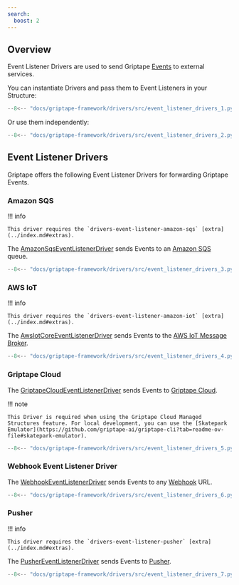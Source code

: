 ```yaml
---
search:
  boost: 2
---
```


## Overview

Event Listener Drivers are used to send Griptape [Events](../misc/events.md) to external services.

You can instantiate Drivers and pass them to Event Listeners in your Structure:

```python
--8<-- "docs/griptape-framework/drivers/src/event_listener_drivers_1.py"
```

Or use them independently:

```python
--8<-- "docs/griptape-framework/drivers/src/event_listener_drivers_2.py"
```

## Event Listener Drivers

Griptape offers the following Event Listener Drivers for forwarding Griptape Events.

### Amazon SQS

!!! info

    This driver requires the `drivers-event-listener-amazon-sqs` [extra](../index.md#extras).

The [AmazonSqsEventListenerDriver](../../reference/griptape/drivers/event_listener/amazon_sqs_event_listener_driver.md) sends Events to an [Amazon SQS](https://aws.amazon.com/sqs/) queue.

```python
--8<-- "docs/griptape-framework/drivers/src/event_listener_drivers_3.py"
```

### AWS IoT

!!! info

    This driver requires the `drivers-event-listener-amazon-iot` [extra](../index.md#extras).

The [AwsIotCoreEventListenerDriver](../../reference/griptape/drivers/event_listener/aws_iot_core_event_listener_driver.md) sends Events to the [AWS IoT Message Broker](https://aws.amazon.com/iot-core/).

```python
--8<-- "docs/griptape-framework/drivers/src/event_listener_drivers_4.py"
```

### Griptape Cloud

The [GriptapeCloudEventListenerDriver](../../reference/griptape/drivers/event_listener/griptape_cloud_event_listener_driver.md) sends Events to [Griptape Cloud](https://www.griptape.ai/cloud).

!!! note

    This Driver is required when using the Griptape Cloud Managed Structures feature. For local development, you can use the [Skatepark Emulator](https://github.com/griptape-ai/griptape-cli?tab=readme-ov-file#skatepark-emulator).

```python
--8<-- "docs/griptape-framework/drivers/src/event_listener_drivers_5.py"
```

### Webhook Event Listener Driver

The [WebhookEventListenerDriver](../../reference/griptape/drivers/event_listener/webhook_event_listener_driver.md) sends Events to any [Webhook](https://en.wikipedia.org/wiki/Webhook) URL.

```python
--8<-- "docs/griptape-framework/drivers/src/event_listener_drivers_6.py"
```

### Pusher

!!! info

    This driver requires the `drivers-event-listener-pusher` [extra](../index.md#extras).

The [PusherEventListenerDriver](../../reference/griptape/drivers/event_listener/pusher_event_listener_driver.md) sends Events to [Pusher](https://pusher.com).

```python
--8<-- "docs/griptape-framework/drivers/src/event_listener_drivers_7.py"
```
